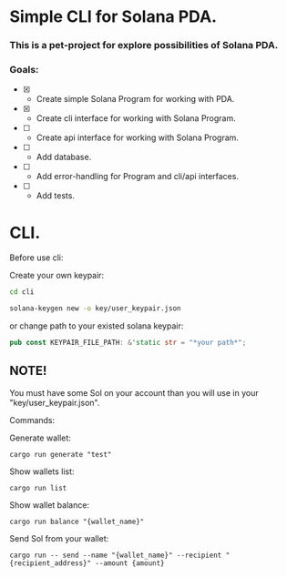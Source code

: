 # Simple CLI for Solana PDA.

### This is a pet-project for explore possibilities of Solana PDA.

### Goals:

- [x] - Create simple Solana Program for working with PDA.

- [x] - Create cli interface for working with Solana Program.

- [ ] - Create api interface for working with Solana Program.

- [ ] - Add database.

- [ ] - Add error-handling for Program and cli/api interfaces.

- [ ] - Add tests.

# CLI.

Before use cli:

Create your own keypair:

```bash
cd cli
```

```bash
solana-keygen new -o key/user_keypair.json
```

or change path to your existed solana keypair:

```rust
pub const KEYPAIR_FILE_PATH: &'static str = "*your path*";
```

## NOTE!

You must have some Sol on your account than you will use in your "key/user_keypair.json".

Commands:

Generate wallet:

```
cargo run generate "test"
```

Show wallets list:

```
cargo run list
```

Show wallet balance:

```
cargo run balance "{wallet_name}"
```

Send Sol from your wallet:

```
cargo run -- send --name "{wallet_name}" --recipient "{recipient_address}" --amount {amount}
```
